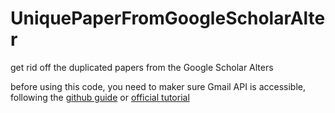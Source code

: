 # UniquePaperFromGoogleScholarAlter
get rid off the duplicated papers from the Google Scholar Alters

before using this code, you need to maker sure Gmail API is accessible, following the [github guide](https://developers.google.cn/gmail/api/guides?hl=zh-cn) or [official tutorial](https://developers.google.cn/gmail/api/guides)
